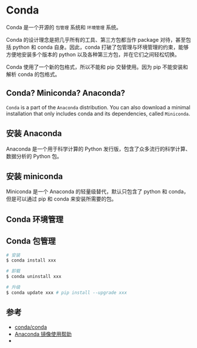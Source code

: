 # Conda

Conda 是一个开源的 `包管理` 系统和 `环境管理` 系统。

Conda 的设计理念是把几乎所有的工具、第三方包都当作 package 对待，甚至包括 python 和 conda 自身。因此，conda 打破了包管理与环境管理的约束，能够方便地安装多个版本的 python 以及各种第三方包，并在它们之间轻松切换。

Conda 使用了一个新的包格式，所以不能和 pip 交替使用。因为 pip 不能安装和解析 conda 的包格式。


## Conda? Miniconda? Anaconda?

`Conda` is a part of the `Anaconda` distribution. You can also download a minimal installation that only includes conda and its dependencies, called `Miniconda`.


## 安装 Anaconda

Anaconda 是一个用于科学计算的 Python 发行版，包含了众多流行的科学计算、数据分析的 Python 包。


## 安装 miniconda

Miniconda 是一个 Anaconda 的轻量级替代，默认只包含了 python 和 conda，但是可以通过 pip 和 conda 来安装所需要的包。


## Conda 环境管理


## Conda 包管理

```bash
# 安装
$ conda install xxx

# 卸载
$ conda uninstall xxx

# 升级
$ conda update xxx # pip install --upgrade xxx
```


## 参考

* [conda/conda](https://github.com/conda/conda)
* [Anaconda 镜像使用帮助](https://mirror.tuna.tsinghua.edu.cn/help/anaconda/)
* [](https://zhuanlan.zhihu.com/p/22678445)